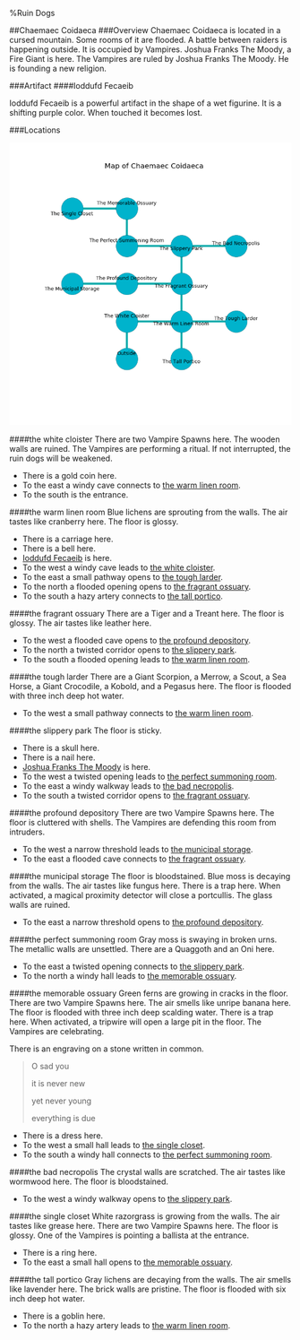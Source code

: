 %Ruin Dogs

##Chaemaec Coidaeca
###Overview
Chaemaec Coidaeca is located in a cursed mountain. Some rooms of it are flooded. A battle between raiders is happening outside. It is occupied by Vampires. <a name="Joshua-Franks-The-Moody"></a>Joshua Franks The Moody, a Fire Giant is here. The Vampires are ruled by Joshua Franks The Moody. He  is founding a new religion. 



###Artifact
####<a name="Ioddufd-Fecaeib"></a>Ioddufd Fecaeib


Ioddufd Fecaeib is a powerful artifact in the shape of a wet figurine. It is a shifting purple color. When touched it becomes lost. 





###Locations


![](../v2/images/Chaemaec-Coidaeca.png)

####<a name="the-white-cloister"></a>the white cloister
There are two Vampire Spawns here. The wooden walls are ruined. The Vampires are performing a ritual. If not interrupted, the ruin dogs will be weakened. 



* There is a gold coin here.
* To the east a windy cave connects to [the warm linen room](#the-warm-linen-room).
* To the south is the entrance.


####<a name="the-warm-linen-room"></a>the warm linen room
Blue lichens are sprouting from the walls. The air tastes like cranberry here. The floor is glossy. 



* There is a carriage here.
* There is a bell here.
* [Ioddufd Fecaeib](#Ioddufd-Fecaeib) is here.
* To the west a windy cave leads to [the white cloister](#the-white-cloister).
* To the east a small pathway opens to [the tough larder](#the-tough-larder).
* To the north a flooded opening opens to [the fragrant ossuary](#the-fragrant-ossuary).
* To the south a hazy artery connects to [the tall portico](#the-tall-portico).


####<a name="the-fragrant-ossuary"></a>the fragrant ossuary
There are a Tiger and a Treant here. The floor is glossy. The air tastes like leather here. 



* To the west a flooded cave opens to [the profound depository](#the-profound-depository).
* To the north a twisted corridor opens to [the slippery park](#the-slippery-park).
* To the south a flooded opening leads to [the warm linen room](#the-warm-linen-room).


####<a name="the-tough-larder"></a>the tough larder
There are a Giant Scorpion, a Merrow, a Scout, a Sea Horse, a Giant Crocodile, a Kobold, and a Pegasus here. The floor is flooded with three inch deep hot water. 



* To the west a small pathway connects to [the warm linen room](#the-warm-linen-room).


####<a name="the-slippery-park"></a>the slippery park
The floor is sticky. 



* There is a skull here.
* There is a nail here.
* [Joshua Franks The Moody](#Joshua-Franks-The-Moody) is here.
* To the west a twisted opening leads to [the perfect summoning room](#the-perfect-summoning-room).
* To the east a windy walkway leads to [the bad necropolis](#the-bad-necropolis).
* To the south a twisted corridor opens to [the fragrant ossuary](#the-fragrant-ossuary).


####<a name="the-profound-depository"></a>the profound depository
There are two Vampire Spawns here. The floor is cluttered with shells. The Vampires are defending this room from intruders. 



* To the west a narrow threshold leads to [the municipal storage](#the-municipal-storage).
* To the east a flooded cave connects to [the fragrant ossuary](#the-fragrant-ossuary).


####<a name="the-municipal-storage"></a>the municipal storage
The floor is bloodstained. Blue moss is decaying from the walls. The air tastes like fungus here. There is a trap here. When activated, a magical proximity detector will close a portcullis. The glass walls are ruined. 



* To the east a narrow threshold opens to [the profound depository](#the-profound-depository).


####<a name="the-perfect-summoning-room"></a>the perfect summoning room
Gray moss is swaying in broken urns. The metallic walls are unsettled. There are a Quaggoth and an Oni here. 



* To the east a twisted opening connects to [the slippery park](#the-slippery-park).
* To the north a windy hall leads to [the memorable ossuary](#the-memorable-ossuary).


####<a name="the-memorable-ossuary"></a>the memorable ossuary
Green ferns are growing in cracks in the floor. There are two Vampire Spawns here. The air smells like unripe banana here. The floor is flooded with three inch deep scalding water. There is a trap here. When activated, a tripwire will open a large pit in the floor. The Vampires are celebrating. 

There is an engraving on a stone written in common. 

> O sad you
>
> it is never new
>
> yet never young
>
> everything is due
>


* There is a dress here.
* To the west a small hall leads to [the single closet](#the-single-closet).
* To the south a windy hall connects to [the perfect summoning room](#the-perfect-summoning-room).


####<a name="the-bad-necropolis"></a>the bad necropolis
The crystal walls are scratched. The air tastes like wormwood here. The floor is bloodstained. 



* To the west a windy walkway opens to [the slippery park](#the-slippery-park).


####<a name="the-single-closet"></a>the single closet
White razorgrass is growing from the walls. The air tastes like grease here. There are two Vampire Spawns here. The floor is glossy. One of the Vampires is pointing a ballista at the entrance. 



* There is a ring here.
* To the east a small hall opens to [the memorable ossuary](#the-memorable-ossuary).


####<a name="the-tall-portico"></a>the tall portico
Gray lichens are decaying from the walls. The air smells like lavender here. The brick walls are pristine. The floor is flooded with six inch deep hot water. 



* There is a goblin here.
* To the north a hazy artery leads to [the warm linen room](#the-warm-linen-room).


